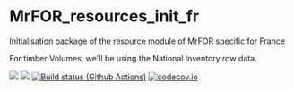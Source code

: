 # MrFOR_resources_init_fr
Initialisation package of the resource module of MrFOR specific for France

For timber Volumes, we'll be using the National Inventory row data.

[![](https://img.shields.io/badge/docs-stable-blue.svg)](https://ecoformod.github.io/MrFOR_resources_init_fr.jl/stable)
[![](https://img.shields.io/badge/docs-dev-blue.svg)](https://ecoformod.github.io/MrFOR_resources_init_fr.jl/dev)
[![Build status (Github Actions)](https://github.com/ecoformod/Resourceload_france.jl/workflows/CI/badge.svg)](https://github.com/ecoformod/MrFOR_resources_init_fr.jl/actions)
[![codecov.io](http://codecov.io/github/ecoformod/MrFOR_resources_init_fr.jl/coverage.svg?branch=main)](http://codecov.io/github/ecoformod/MrFOR_resources_init_fr.jl?branch=main)


